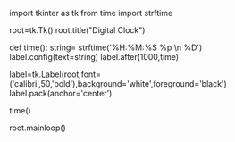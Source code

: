 
import tkinter as tk
from time import strftime
 
 
root=tk.Tk()
root.title("Digital Clock")

def time():
    string= strftime('%H:%M:%S %p \n %D') 
    label.config(text=string)
    label.after(1000,time)
    
label=tk.Label(root,font=('calibri',50,'bold'),background='white',foreground='black')    
label.pack(anchor='center')

time()

root.mainloop()
